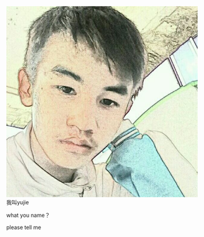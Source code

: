 <html>
 <head> <title>My name yujie</title>
   <style type="text/css">
     body{
          background-image:url();
          background-size:100% 100%;
          height:100%;
     }
     html{
          height:100%;
     }
     @keyframes myfirst{
                from{red}
                  to{green}
     animation:myfirst 1s infinite;
   
     
     
     }
   </style>
   
   
   
   
  </head><body><img src="0.jpg">
  我叫yujie
  
  <p>what you name？</p>
  please tell me
  
  
  
  
</body>  
  </html>
